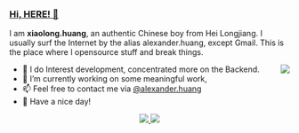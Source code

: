 

  ### [Hi, HERE! 👋](https://github.com/Anzz-bot)

I am **xiaolong.huang**, an authentic Chinese boy from Hei Longjiang. I usually surf the Internet by the alias alexander.huang, except Gmail. This is the place where I opensource stuff and break things.

<img align="right" src="https://github-readme-stats.vercel.app/api?username=Anzz-bot&show_icons=true&theme=dark&bg_color=000&title_color=fff&text_color=fff">

- 🔭 I do Interest development, concentrated more on the Backend.
- 🌱 I’m currently working on some meaningful work, 
- 📫 Feel free to contact me via [@alexander.huang](mailto:alexander.huangai77@gmail.com)
- 🤗 Have a nice day!

<div align="center">
  <a href="https://github.com/Anzz-bot">
    <img src="https://img.shields.io/badge/-Github-000?style=flat&logo=Github&logoColor=white">
  </a>
  <a href="mailto:alexander.huangai77@gmail.com">
    <img src="https://img.shields.io/badge/-Gmail-c14438?style=flat&logo=Gmail&logoColor=white"">

</div>


